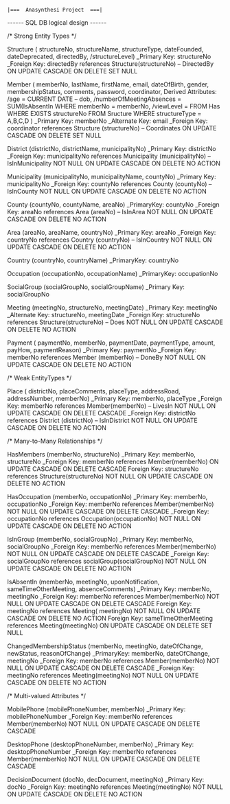 
	|===  Anasynthesi Project  ===|



------ SQL DB logical design ------



/*  Strong Entity Types  */

Structure (
	structureNo,
	structureName,
	structureType,
	dateFounded,
	dateDeprecated,
	directedBy,
	/structureLevel)
	_Primary Key: structureNo
	_Foreign Key: directedBy	references Structure(structureNo) – DirectedBy		ON UPDATE CASCADE	ON DELETE SET NULL


Member (
	memberNo,
	lastName,
	firstName,
	email,
	dateOfBirth,
	gender,
	membershipStatus,
	comments,
	password,
	coordinator,
	Derived Attributes:
		/age  =  CURRENT DATE – dob,
		/numberOfMeetingAbsences  =  SUM(IsAbsentIn WHERE memberNo = memberNo,
		/viewLevel  =  FROM Has WHERE EXISTS structureNo FROM Sructure 	WHERE structureType = A,B,C,D )
	_Primary Key: memberNo
	_Alternate Key: email
	_Foreign Key: coordinator references Structure (structureNo) – Coordinates		ON UPDATE CASCADE	ON DELETE SET NULL


District (districtNo, districtName, municipalityNo)
	_Primary Key: districtNo
	_Foreign Key: municipalityNo references Municipality (municipalityNo) – IsInMunicipality		NOT NULL	ON UPDATE CASCADE	ON DELETE NO ACTION

Municipality (municipalityNo, municipalityName, countyNo)
	_Primary Key: municipalityNo
	_Foreign Key: countyNo references County (countyNo) – IsInCounty		NOT NULL 	ON UPDATE CASCADE	ON DELETE NO ACTION

County (countyNo, countyName, areaNo)
	_PrimaryKey: countyNo
	_Foreign Key: areaNo references Area (areaNo) – IsInArea		NOT NULL 	ON UPDATE CASCADE	ON DELETE NO ACTION

Area (areaNo, areaName, countryNo)
	_Primary Key: areaNo
	_Foreign Key: countryNo references Country (countryNo) – IsInCountry		NOT NULL 	ON UPDATE CASCADE	ON DELETE NO ACTION

Country (countryNo, countryName)
	_PrimaryKey: countryNo

Occupation (occupationNo, occupationName)
	_PrimaryKey: occupationNo

SocialGroup (socialGroupNo, socialGroupName)
	_Primary Key: socialGroupNo

Meeting (meetingNo, structureNo, meetingDate)
	_Primary Key: meetingNo
	_Alternate Key: structureNo, meetingDate
	_Foreign Key: structureNo 	references Structure(structureNo) – Does		NOT NULL	ON UPDATE CASCADE	ON DELETE NO ACTION

Payment (
	paymentNo,
	memberNo,
	paymentDate,
	paymentType,
	amount,
	payHow,
	paymentReason)
	_Primary Key: paymentNo
	_Foreign Key: memberNo	references Member (memberNo) – DoneBy		NOT NULL ON UPDATE CASCADE ON DELETE NO ACTION



/*  Weak EntityTypes  */

Place (
	districtNo,
	placeComments,
	placeType,
	addressRoad,
	addressNumber,
	memberNo)
	_Primary Key: memberNo, placeType
	_Foreign Key: memberNo	references Member(memberNo) – LivesIn		NOT NULL	ON UPDATE CASCADE	ON DELETE CASCADE
	_Foreign Key: districtNo references District (districtNo) – IsInDistrict		NOT NULL	ON UPDATE CASCADE	ON DELETE NO ACTION



/*  Many-to-Many Relationships  */

HasMembers (memberNo, structureNo)
	_Primary Key: memberNo, structureNo
	_Foreign Key: memberNo 	references Member(memberNo)		ON UPDATE CASCADE	ON DELETE CASCADE
	Foreign Key: structureNo 	references Structure(structureNo)		NOT NULL	ON UPDATE CASCADE	ON DELETE NO ACTION


HasOccupation (memberNo, occupationNo)
	_Primary Key: memberNo, occupationNo
	_Foreign Key: memberNo 	references Member(memberNo)		NOT NULL	ON UPDATE CASCADE	ON DELETE CASCADE
	_Foreign Key: occupationNo 	references Occupation(occupationNo)		NOT NULL	ON UPDATE CASCADE	ON DELETE NO ACTION


IsInGroup (memberNo, socialGroupNo)
	_Primary Key: memberNo,  socialGroupNo
	_Foreign Key: memberNo 	references Member(memberNo)		NOT NULL	ON UPDATE CASCADE	ON DELETE CASCADE
	_Foreign Key: socialGroupNo references socialGroup(socialGroupNo)		NOT NULL	ON UPDATE CASCADE	ON DELETE NO ACTION


IsAbsentIn (memberNo, meetingNo, uponNotification, sameTimeOtherMeeting, absenceComments)
	_Primary Key: memberNo,  meetingNo
	_Foreign Key: memberNo 	references Member(memberNo)		NOT NULL	ON UPDATE CASCADE	ON DELETE CASCADE
	Foreign Key: meetingNo 	references Meeting( meetingNo)		NOT NULL	ON UPDATE CASCADE	ON DELETE NO ACTION
	Foreign Key:  sameTimeOtherMeeting  references Meeting(meetingNo)		ON UPDATE CASCADE	ON DELETE SET NULL


ChangedMembershipStatus (memberNo, meetingNo, dateOfChange, newStatus, reasonOfChange)
	_PrimaryKey: memberNo, dateOfChange, meetingNo
	_Foreign Key: memberNo references Member(memberNo)		NOT NULL	ON UPDATE CASCADE	ON DELETE CASCADE
	_Foreign Key: meetingNo references Meeting(meetingNo)		NOT NULL	ON UPDATE CASCADE	ON DELETE NO ACTION



/*  Multi-valued Attributes  */

MobilePhone (mobilePhoneNumber, memberNo)
	_Primary Key:  mobilePhoneNumber
	_Foreign Key: memberNo	references Member(memberNo)		NOT NULL	ON UPDATE CASCADE	ON DELETE CASCADE


DesktopPhone (desktopPhoneNumber, memberNo)
	_Primary Key:  desktopPhoneNumber
	_Foreign Key: memberNo	references Member(memberNo)		NOT NULL	ON UPDATE CASCADE	ON DELETE CASCADE

DecisionDocument (docNo, decDocument, meetingNo)
	_Primary Key: docNo
	_Foreign Key: meetingNo	references Meeting(meetingNo)		NOT NULL	ON UPDATE CASCADE	ON DELETE NO ACTION
